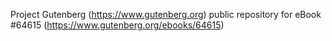 Project Gutenberg (https://www.gutenberg.org) public repository for
eBook #64615 (https://www.gutenberg.org/ebooks/64615)
